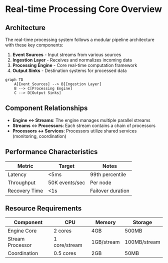 # Real-time Processing Core Overview

## Architecture
The real-time processing system follows a modular pipeline architecture with these key components:

1. **Event Sources** - Input streams from various sources
2. **Ingestion Layer** - Receives and normalizes incoming data
3. **Processing Engine** - Core real-time computation framework
4. **Output Sinks** - Destination systems for processed data

```mermaid
graph TD
    A[Event Sources] --> B[Ingestion Layer]
    B --> C[Processing Engine]
    C --> D[Output Sinks]
```

## Component Relationships
- **Engine ↔ Streams**: The engine manages multiple parallel streams
- **Streams ↔ Processors**: Each stream contains a chain of processors
- **Processors ↔ Services**: Processors utilize shared services (monitoring, coordination)

## Performance Characteristics
| Metric | Target | Notes |
|--------|--------|-------|
| Latency | <5ms | 99th percentile |
| Throughput | 50K events/sec | Per node |
| Recovery Time | <1s | Failover duration |

## Resource Requirements
| Component | CPU | Memory | Storage |
|-----------|-----|--------|---------|
| Engine Core | 2 cores | 4GB | 500MB |
| Stream Processor | 1 core/stream | 1GB/stream | 100MB/stream |
| Coordination | 0.5 cores | 2GB | 50MB |